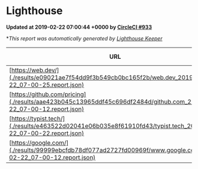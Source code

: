 
# Lighthouse

**Updated at 2019-02-22 07:00:44 +0000 by [CircleCI #933](https://circleci.com/gh/ItinerisLtd/lighthouse-keeper-example/933)**

**This report was automatically generated by [Lighthouse Keeper](https://github.com/itinerisltd/lighthouse-keeper)*

| URL | Performance | Accessibility | Best Practices | SEO | PWA | Updated At |
| --- | --- | --- | --- | --- | --- | --- |
| [https://web.dev/](./results/e09021ae7f54dd9f3b549cb0bc165f2b/web.dev_2019-02-22_07-00-25.report.json) | 0.9 | 0.93 | 1 | 0.91 | 1 | 2019-02-22T07:00:25.975Z |
| [https://github.com/pricing](./results/aae423b045c13965ddf45c696df2484d/github.com_2019-02-22_07-00-12.report.json) | 0.71 | 0.89 | 0.93 | 0.9 | 0.58 | 2019-02-22T07:00:12.148Z |
| [https://typist.tech/](./results/e463522d02041e06b035e8f61910fd43/typist.tech_2019-02-22_07-00-22.report.json) | 1 |  |  |  |  | 2019-02-22T07:00:22.050Z |
| [https://google.com/](./results/99999ebcfdb78df077ad2727fd00969f/www.google.com_2019-02-22_07-00-12.report.json) | 0.95 | 0.71 | 0.93 | 0.8 | 0.58 | 2019-02-22T07:00:12.572Z |
